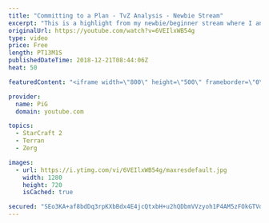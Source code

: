 ```yaml
---
title: "Committing to a Plan - TvZ Analysis - Newbie Stream"
excerpt: "This is a highlight from my newbie/beginner stream where I analyse a terran players’ replay who struggles with having a clear gameplan\r  -- Watch live at https://www.twitch.tv/x5_pig"
originalUrl: https://youtube.com/watch?v=6VEIlxWB54g
type: video
price: Free
length: PT13M1S
publishedDateTime: 2018-12-21T08:44:06Z
heat: 50

featuredContent: "<iframe width=\"800\" height=\"500\" frameborder=\"0\" src=\"https://www.youtube.com/embed/6VEIlxWB54g\" allow=\"accelerometer; autoplay; encrypted-media; gyroscope; picture-in-picture\" allowfullscreen></iframe>"

provider:
  name: PiG
  domain: youtube.com

topics:
  - StarCraft 2
  - Terran
  - Zerg

images:
  - url: https://i.ytimg.com/vi/6VEIlxWB54g/maxresdefault.jpg
    width: 1280
    height: 720
    isCached: true

secured: "SEo3KA+af8bdDq3rpKXbBdx4E4jcQtxbH+u2hQDbmVVzyoh1P4AM5zFOkGTVd+O7neRmRuPBp48kIT89rRQwd7nvGHc7RU/cH1bzpCkAtOSKK28Xw0OwrdtEs5lnvYsEAJoxvySOqCblJvRyXN+rin+24zkI8xzCzsA1FBSIrvm49cpCD1VtAZM8tq2mOx0BGf4Tqf825OIfOFNLyD3Epcg4hw86hLFwbJgXC/kK9lKCTfkIkcb+pLgkmBdz8Bp/dpP0LduUt9y89jyhx5WZ11l3S+EngsnFckshMHJMcUBvq3agbEf8RKAQlwUO8b4EXeR8m4ySPWPCjKx/hbPfSEVCbbtw6JnzIJEkQELTrhBitKheMkHvnmZewyuwGcbI+zRzD7wVowfZHBC0msPrMMTwYxncf79liwDBtCdh994=;d0hxweuj20bFjqWahgl+5Q=="
---
```


